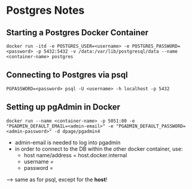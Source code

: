 # Postgres Notes

## Starting a Postgres Docker Container

```
docker run -itd -e POSTGRES_USER=<username> -e POSTGRES_PASSWORD=<password> -p 5432:5432 -v /data:/var/lib/postgresql/data --name <container-name> postgres
```

## Connecting to Postgres via psql

```
PGPASSWORD=<password> psql -U <username> -h localhost -p 5432
```

## Setting up pgAdmin in Docker
```
docker run --name <container-name> -p 5051:80 -e "PGADMIN_DEFAULT_EMAIL=<admin-email>" -e "PGADMIN_DEFAULT_PASSWORD=<admin-password>" -d dpage/pgadmin4
```

- admin-email is needed to log into pgadmin
- in order to connect to the DB within the other docker container, use:
  - host name/address = host.docker.internal
  - username = <username>
  - password = <password>

--> same as for psql, except for the **host**! 